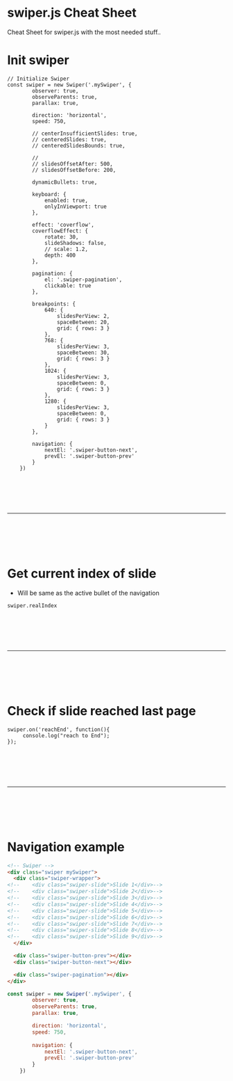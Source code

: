 # swiper.js Cheat Sheet
Cheat Sheet for swiper.js with the most needed stuff..


# Init swiper

```
// Initialize Swiper
const swiper = new Swiper('.mySwiper', {
        observer: true,
        observeParents: true,
        parallax: true,

        direction: 'horizontal',
        speed: 750,

        // centerInsufficientSlides: true,
        // centeredSlides: true,
        // centeredSlidesBounds: true,

        //
        // slidesOffsetAfter: 500,
        // slidesOffsetBefore: 200,

        dynamicBullets: true,

        keyboard: {
            enabled: true,
            onlyInViewport: true
        },

        effect: 'coverflow',
        coverflowEffect: {
            rotate: 30,
            slideShadows: false,
            // scale: 1.2,
            depth: 400
        },

        pagination: {
            el: '.swiper-pagination',
            clickable: true
        },

        breakpoints: {
            640: {
                slidesPerView: 2,
                spaceBetween: 20,
                grid: { rows: 3 }
            },
            768: {
                slidesPerView: 3,
                spaceBetween: 30,
                grid: { rows: 3 }
            },
            1024: {
                slidesPerView: 3,
                spaceBetween: 0,
                grid: { rows: 3 }
            },
            1280: {
                slidesPerView: 3,
                spaceBetween: 0,
                grid: { rows: 3 }
            }
        },

        navigation: {
            nextEl: '.swiper-button-next',
            prevEl: '.swiper-button-prev'
        }
    })
```











<br><br>
<br><br>
__________________________________________________________

<br><br>
<br><br>


# Get current index of slide
- Will be same as the active bullet of the navigation
```
swiper.realIndex
```

































<br><br>
<br><br>
__________________________________________________________

<br><br>
<br><br>


# Check if slide reached last page
```
swiper.on('reachEnd', function(){
     console.log("reach to End");
});
```































<br><br>
<br><br>
__________________________________________________________

<br><br>
<br><br>


# Navigation example 
```html
<!-- Swiper -->
<div class="swiper mySwiper">
  <div class="swiper-wrapper">
<!--    <div class="swiper-slide">Slide 1</div>-->
<!--    <div class="swiper-slide">Slide 2</div>-->
<!--    <div class="swiper-slide">Slide 3</div>-->
<!--    <div class="swiper-slide">Slide 4</div>-->
<!--    <div class="swiper-slide">Slide 5</div>-->
<!--    <div class="swiper-slide">Slide 6</div>-->
<!--    <div class="swiper-slide">Slide 7</div>-->
<!--    <div class="swiper-slide">Slide 8</div>-->
<!--    <div class="swiper-slide">Slide 9</div>-->
  </div>

  <div class="swiper-button-prev"></div>
  <div class="swiper-button-next"></div>

  <div class="swiper-pagination"></div>
</div>

```

```javascript
const swiper = new Swiper('.mySwiper', {
        observer: true,
        observeParents: true,
        parallax: true,

        direction: 'horizontal',
        speed: 750,
        
        navigation: {
            nextEl: '.swiper-button-next',
            prevEl: '.swiper-button-prev'
        }
    })
```
